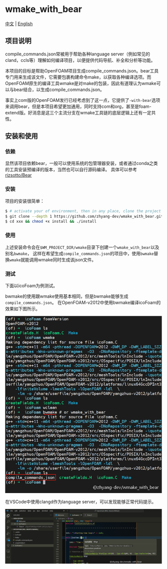 # wmake_with_bear
[中文](./README.zh_CN.md) | [English](./README.md)

## 项目说明
compile_commands.json常被用于帮助各种language server（例如常见的cland，ccls等）理解如何编译项目，以便提供代码导航、补全和分析等功能。

本项目的目标是帮助OpenFOAM项目生成compile_commands.json。bear工具专门用来生成该文件，它需要包裹构建命令make，以获取各种编译选项。而OpenFOAM原生的编译工具wmake是对make的包装，因此有道理认为wmake可以与bear结合，以生成compile_commands.json。

事实上com版的OpenFOAM发行已经考虑到了这一点，它提供了`-with-bear`选项来调用bear，但是本项目希望更加通用，同时支持com和org，甚至是foam-extend版。好消息是这三个主流分支在wmake工具链的底层逻辑上还有一定共性。

## 安装和使用

### 依赖
显然该项目依赖bear，一般可以使用系统的包管理器安装，或者通过conda之类的工具安装预编译的版本，当然也可以自行源码编译。
具体可以参考[rizsotto/Bear](https://github.com/rizsotto/Bear)

### 安装
项目的安装很简单：
```bash
$ # activate your of environment, then in any place, clone the project and run install script
$ git clone --depth 1 https://github.com/zhyang-dev/wmake_with_bear.git
$ cd xxx && chmod +x install && ./install
```

### 使用
上述安装命令会在`$WM_PROJECT_DIR/wmake`目录下创建一个`wmake_with_bear`以及别名`bwmake`，
这样在希望生成`compile_commands.json`的项目中，使用`bwmake`替换`wmake`就能调用wmake同时生成该json文件。

### 测试
下面以icoFoam为例测试。

bwmake的使用跟wmake使用基本相同，但是bwmake能够生成`compile_commands.json`。
在OpenFOAM-v2012中使用bwmake编译icoFoam的效果如下图所示。

![](./assets/test_bwmake_with_of2012.png)


在VSCode中使用clangd作为language server，可以发现能够正常代码提示。

![](./assets/vscode_clangd_icoFoam_bwmake.png)